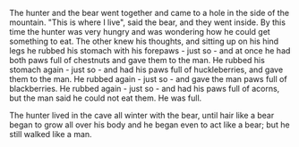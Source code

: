 The hunter and the bear went together and came to a hole in the side of the mountain. "This is where I live", said the bear, and they went inside. By this time the hunter was very hungry and was wondering how he could get something to eat. The other knew his thoughts, and sitting up on his hind legs he rubbed his stomach with his forepaws - just so - and at once he had both paws full of chestnuts and gave them to the man. He rubbed his stomach again - just so - and had his paws full of huckleberries, and gave them to the man. He rubbed again - just so - and gave the man paws full of blackberries. He rubbed again - just so - and had his paws full of acorns, but the man said he could not eat them. He was full.

The hunter lived in the cave all winter with the bear, until hair like a bear began to grow all over his body and he began even to act like a bear; but he still walked like a man.